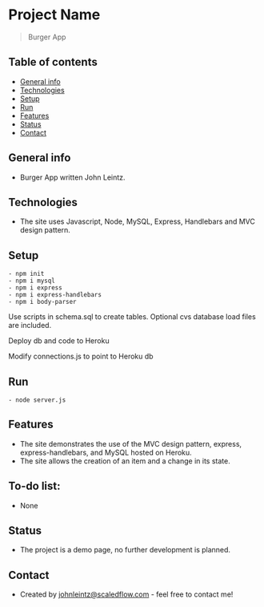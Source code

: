 # Project Name

> Burger App

## Table of contents

- [General info](#general-info)
- [Technologies](#technologies)
- [Setup](#setup)
- [Run](#run)
- [Features](#features)
- [Status](#status)
- [Contact](#contact)

## General info

- Burger App written John Leintz.

## Technologies

- The site uses Javascript, Node, MySQL, Express, Handlebars and MVC design pattern.

## Setup

```
- npm init
- npm i mysql
- npm i express
- npm i express-handlebars
- npm i body-parser
```

Use scripts in schema.sql to create tables. Optional cvs database load files are included.

Deploy db and code to Heroku

Modify connections.js to point to Heroku db

## Run

```
- node server.js
```

## Features

- The site demonstrates the use of the MVC design pattern, express, express-handlebars, and MySQL hosted on Heroku.
- The site allows the creation of an item and a change in its state.

## To-do list:

- None

## Status

- The project is a demo page, no further development is planned.

## Contact

- Created by [johnleintz@scaledflow.com](https://www.scaleflow.github.io/) - feel free to contact me!
